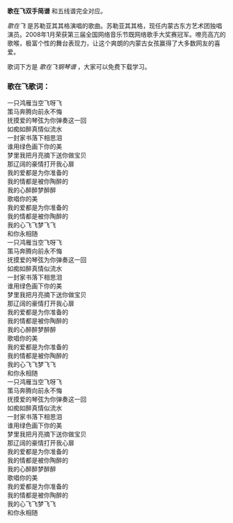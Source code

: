

**歌在飞双手简谱** 和五线谱完全对应。

_歌在飞_
是苏勒亚其其格演唱的歌曲。苏勒亚其其格，现任内蒙古东方艺术团独唱演员。2008年1月荣获第三届全国网络音乐节既网络歌手大奖赛冠军。嘹亮高亢的歌喉，极富个性的舞台表现力，让这个爽朗的内蒙古女孩赢得了大多数网友的喜爱。

歌词下方是 _歌在飞钢琴谱_ ，大家可以免费下载学习。

### 歌在飞歌词：

一只鸿雁当空飞呀飞  
策马奔腾向前永不悔  
抚摸爱的琴弦为你弹奏这一回  
如痴如醉真情似流水  
一封家书落下相思泪  
谁用绿色画下你的美  
梦里我把月亮摘下送你做宝贝  
那辽阔的豪情打开我心扉  
我的爱都是为你准备的  
我的情都是被你陶醉的  
我的心醉醉梦醉醉  
歌唱你的美  
我的爱都是为你准备的  
我的情都是被你陶醉的  
我的心飞飞梦飞飞  
和你永相随  
一只鸿雁当空飞呀飞  
策马奔腾向前永不悔  
抚摸爱的琴弦为你弹奏这一回  
如痴如醉真情似流水  
一封家书落下相思泪  
谁用绿色画下你的美  
梦里我把月亮摘下送你做宝贝  
那辽阔的豪情打开我心扉  
我的爱都是为你准备的  
我的情都是被你陶醉的  
我的心醉醉梦醉醉  
歌唱你的美  
我的爱都是为你准备的  
我的情都是被你陶醉的  
我的心飞飞梦飞飞  
和你永相随  
一只鸿雁当空飞呀飞  
策马奔腾向前永不悔  
抚摸爱的琴弦为你弹奏这一回  
如痴如醉真情似流水  
一封家书落下相思泪  
谁用绿色画下你的美  
梦里我把月亮摘下送你做宝贝  
那辽阔的豪情打开我心扉  
我的爱都是为你准备的  
我的情都是被你陶醉的  
我的心醉醉梦醉醉  
歌唱你的美  
我的爱都是为你准备的  
我的情都是被你陶醉的  
我的心飞飞梦飞飞  
和你永相随

